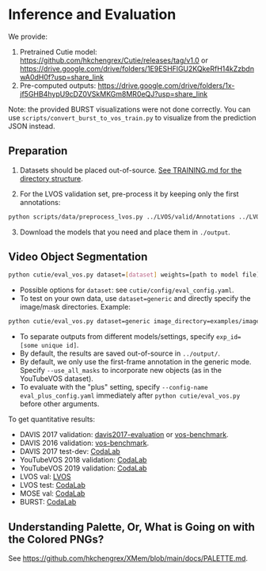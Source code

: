 # Inference and Evaluation

We provide:

1. Pretrained Cutie model: <https://github.com/hkchengrex/Cutie/releases/tag/v1.0> or <https://drive.google.com/drive/folders/1E9ESHFlGU2KQkeRfH14kZzbdnwA0dH0f?usp=share_link>
2. Pre-computed outputs: <https://drive.google.com/drive/folders/1x-jf5GHB4hypU9cDZ0VSkMKGm8MR0eQJ?usp=share_link>

Note: the provided BURST visualizations were not done correctly. You can use `scripts/convert_burst_to_vos_train.py` to visualize from the prediction JSON instead.

## Preparation

1. Datasets should be placed out-of-source. [See TRAINING.md for the directory structure](https://github.com/hkchengrex/Cutie/blob/main/docs/TRAINING.md).

2. For the LVOS validation set, pre-process it by keeping only the first annotations:

```bash
python scripts/data/preprocess_lvos.py ../LVOS/valid/Annotations ../LVOS/valid/Annotations_first_only
```

3. Download the models that you need and place them in `./output`.

## Video Object Segmentation

```bash
python cutie/eval_vos.py dataset=[dataset] weights=[path to model file] model=[small/base]
```

- Possible options for `dataset`: see `cutie/config/eval_config.yaml`.
- To test on your own data, use `dataset=generic` and directly specify the image/mask directories. Example:

```bash
python cutie/eval_vos.py dataset=generic image_directory=examples/images mask_directory=examples/masks size=480
```

- To separate outputs from different models/settings, specify `exp_id=[some unique id]`.
- By default, the results are saved out-of-source in `../output/`.
- By default, we only use the first-frame annotation in the generic mode. Specify `--use_all_masks` to incorporate new objects (as in the YouTubeVOS dataset).
- To evaluate with the "plus" setting, specify `--config-name eval_plus_config.yaml` immediately after `python cutie/eval_vos.py` before other arguments.

To get quantitative results:

- DAVIS 2017 validation: [davis2017-evaluation](https://github.com/davisvideochallenge/davis2017-evaluation) or [vos-benchmark](https://github.com/hkchengrex/vos-benchmark).
- DAVIS 2016 validation: [vos-benchmark](https://github.com/hkchengrex/vos-benchmark).
- DAVIS 2017 test-dev: [CodaLab](https://codalab.lisn.upsaclay.fr/competitions/6812)
- YouTubeVOS 2018 validation: [CodaLab](https://codalab.lisn.upsaclay.fr/competitions/7685)
- YouTubeVOS 2019 validation: [CodaLab](https://codalab.lisn.upsaclay.fr/competitions/6066)
- LVOS val: [LVOS](https://github.com/LingyiHongfd/lvos-evaluation)
- LVOS test: [CodaLab](https://codalab.lisn.upsaclay.fr/competitions/8767)
- MOSE val: [CodaLab](https://codalab.lisn.upsaclay.fr/competitions/10703#participate-submit_results)
- BURST: [CodaLab](https://github.com/Ali2500/BURST-benchmark)

## Understanding Palette, Or, What is Going on with the Colored PNGs?

See <https://github.com/hkchengrex/XMem/blob/main/docs/PALETTE.md>.
